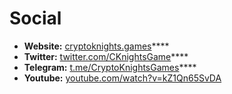 # Social

* **Website:** [cryptoknights.games](https://cryptoknights.games/)****
* **Twitter:** [twitter.com/CKnightsGame](https://twitter.com/CKnightsGame)****
* **Telegram:** [t.me/CryptoKnightsGames](https://t.me/CryptoKnightsGames)****
* **Youtube:** [youtube.com/watch?v=kZ1Qn65SvDA](https://www.youtube.com/watch?v=kZ1Qn65SvDA)
